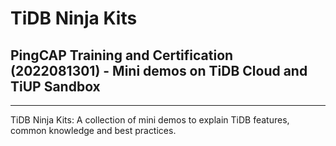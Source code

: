 # TiDB Ninja Kits
## PingCAP Training and Certification (2022081301) - Mini demos on TiDB Cloud and TiUP Sandbox
-----------------------
TiDB Ninja Kits: A collection of mini demos to explain TiDB features, common knowledge and best practices.